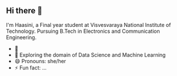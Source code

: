 ## Hi there 👋
I'm Haasini, a Final year student at Visvesvaraya National Institute of Technology.
Pursuing B.Tech in Electronics and Communication Engineering.
- 🔭 
- 🌱 Exploring the domain of Data Science and Machine Learning
- 😄 Pronouns: she/her
- ⚡ Fun fact: ...

